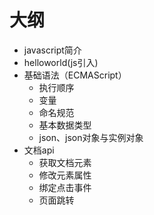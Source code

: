 # 大纲
- javascript简介
- helloworld(js引入)
- 基础语法（ECMAScript）
    - 执行顺序
    - 变量
    - 命名规范
    - 基本数据类型
    - json、json对象与实例对象
- 文档api
    - 获取文档元素
    - 修改元素属性
    - 绑定点击事件
    - 页面跳转